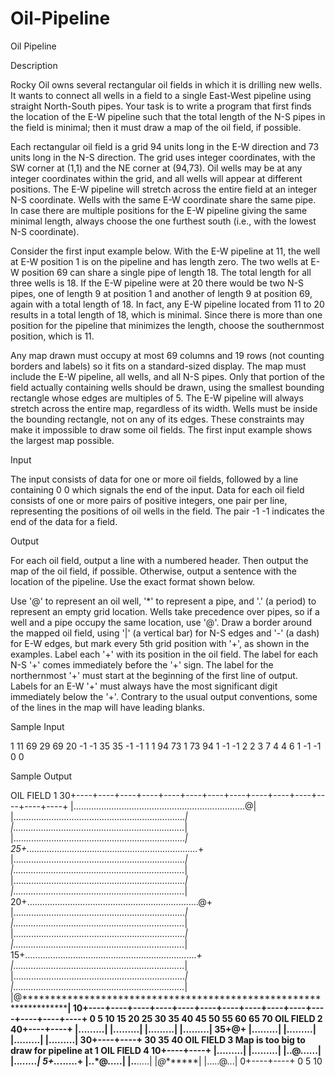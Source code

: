 # Oil-Pipeline

Oil Pipeline

Description

Rocky Oil owns several rectangular oil fields in which it is drilling new wells. It wants to connect all wells in a field to a single East-West pipeline using straight North-South pipes. Your task is to write a program that first finds the location of the E-W pipeline such that the total length of the N-S pipes in the field is minimal; then it must draw a map of the oil field, if possible.

Each rectangular oil field is a grid 94 units long in the E-W direction and 73 units long in the N-S direction. The grid uses integer coordinates, with the SW corner at (1,1) and the NE corner at (94,73). Oil wells may be at any integer coordinates within the grid, and all wells will appear at different positions. The E-W pipeline will stretch across the entire field at an integer N-S coordinate. Wells with the same E-W coordinate share the same pipe. In case there are multiple positions for the E-W pipeline giving the same minimal length, always choose the one furthest south (i.e., with the lowest N-S coordinate).

Consider the first input example below. With the E-W pipeline at 11, the well at E-W position 1 is on the pipeline and has length zero. The two wells at E-W position 69 can share a single pipe of length 18. The total length for all three wells is 18. If the E-W pipeline were at 20 there would be two N-S pipes, one of length 9 at position 1 and another of length 9 at position 69, again with a total length of 18. In fact, any E-W pipeline located from 11 to 20 results in a total length of 18, which is minimal. Since there is more than one position for the pipeline that minimizes the length, choose the southernmost position, which is 11.

Any map drawn must occupy at most 69 columns and 19 rows (not counting borders and labels) so it fits on a standard-sized display. The map must include the E-W pipeline, all wells, and all N-S pipes. Only that portion of the field actually containing wells should be drawn, using the smallest bounding rectangle whose edges are multiples of 5. The E-W pipeline will always stretch across the entire map, regardless of its width. Wells must be inside the bounding rectangle, not on any of its edges. These constraints may make it impossible to draw some oil fields. The first input example shows the largest map possible.

Input

The input consists of data for one or more oil fields, followed by a line containing 0 0 which signals the end of the input. Data for each oil field consists of one or more pairs of positive integers, one pair per line, representing the positions of oil wells in the field. The pair -1 -1 indicates the end of the data for a field.

Output

For each oil field, output a line with a numbered header. Then output the map of the oil field, if possible. Otherwise, output a sentence with the location of the pipeline. Use the exact format shown below.

Use '@' to represent an oil well, '*' to represent a pipe, and '.' (a period) to represent an empty grid location. Wells take precedence over pipes, so if a well and a pipe occupy the same location, use '@'. Draw a border around the mapped oil field, using '|' (a vertical bar) for N-S edges and '-' (a dash) for E-W edges, but mark every 5th grid position with '+', as shown in the examples. Label each '+' with its position in the oil field. The label for each N-S '+' comes immediately before the '+' sign. The label for the northernmost '+' must start at the beginning of the first line of output. Labels for an E-W '+' must always have the most significant digit immediately below the '+'. Contrary to the usual output conventions, some of the lines in the map will have leading blanks.

Sample Input

1 11
69 29
69 20
-1 -1
35 35
-1 -1
1 1
94 73
1 73
94 1
-1 -1
2 2
3 7
4 4
6 1
-1 -1
0 0

Sample Output

OIL FIELD 1
30+----+----+----+----+----+----+----+----+----+----+----+----+----+----+
  |....................................................................@|
  |....................................................................*|
  |....................................................................*|
  |....................................................................*|
25+....................................................................*+
  |....................................................................*|
  |....................................................................*|
  |....................................................................*|
  |....................................................................*|
20+....................................................................@+
  |....................................................................*|
  |....................................................................*|
  |....................................................................*|
  |....................................................................*|
15+....................................................................*+
  |....................................................................*|
  |....................................................................*|
  |....................................................................*|
  |@********************************************************************|
10+----+----+----+----+----+----+----+----+----+----+----+----+----+----+
  0    5    10   15   20   25   30   35   40   45   50   55   60   65   70
OIL FIELD 2
40+----+----+
  |.........|
  |.........|
  |.........|
  |.........|
35+****@****+
  |.........|
  |.........|
  |.........|
  |.........|
30+----+----+
  30   35   40
OIL FIELD 3
Map is too big to draw for pipeline at 1
OIL FIELD 4
10+----+----+
  |.........|
  |.........|
  |..@......|
  |..*......|
 5+..*......+
  |..*@.....|
  |..**.....|
  |*@*******|
  |.....@...|
 0+----+----+
  0    5    10
